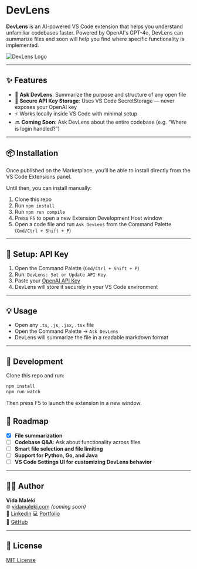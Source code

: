 # DevLens

**DevLens** is an AI-powered VS Code extension that helps you understand unfamiliar codebases faster. Powered by OpenAI's GPT-4o, DevLens can summarize files and soon will help you find where specific functionality is implemented.

![DevLens Logo](https://github.com/VidaMaleki/DevLense/assets/DevLense.png)

---

## ✨ Features

- 🧠 **Ask DevLens**: Summarize the purpose and structure of any open file
- 🔐 **Secure API Key Storage**: Uses VS Code SecretStorage — never exposes your OpenAI key
- ⚡ Works locally inside VS Code with minimal setup
- 🔜 **Coming Soon**: Ask DevLens about the entire codebase (e.g. “Where is login handled?”)

---

## 📦 Installation

Once published on the Marketplace, you’ll be able to install directly from the VS Code Extensions panel.

Until then, you can install manually:

1. Clone this repo
2. Run `npm install`
3. Run `npm run compile`
4. Press `F5` to open a new Extension Development Host window
5. Open a code file and run `Ask DevLens` from the Command Palette (`Cmd/Ctrl + Shift + P`)

---

## 🔐 Setup: API Key

1. Open the Command Palette (`Cmd/Ctrl + Shift + P`)
2. Run: `DevLens: Set or Update API Key`
3. Paste your [OpenAI API Key](https://platform.openai.com/account/api-keys)
4. DevLens will store it securely in your VS Code environment

---

## 💡 Usage

- Open any `.ts`, `.js`, `.jsx`, `.tsx` file
- Open the Command Palette → `Ask DevLens`
- DevLens will summarize the file in a readable markdown format

---

## 🧪 Development

Clone this repo and run:

```bash
npm install
npm run watch
```
Then press F5 to launch the extension in a new window.

## 🚀 Roadmap

- [x] **File summarization**
- [ ] **Codebase Q&A**: Ask about functionality across files
- [ ] **Smart file selection and file limiting**
- [ ] **Support for Python, Go, and Java**
- [ ] **VS Code Settings UI for customizing DevLens behavior**

---

## 🙋‍♀️ Author

**Vida Maleki**  
🌐 [vidamaleki.com](https://vidamaleki.com) *(coming soon)*  
💼 [LinkedIn]([https://www.linkedin.com/in/vida-maleki](https://www.linkedin.com/in/vida-ghorbannezhad-maleki-4082a4197/))  
💻 [Portfolio](https://vida-maleki-portfolio.vercel.app/)  
🐙 [GitHub](https://github.com/VidaMaleki)

---

## 📄 License

[MIT License](./LICENSE)

